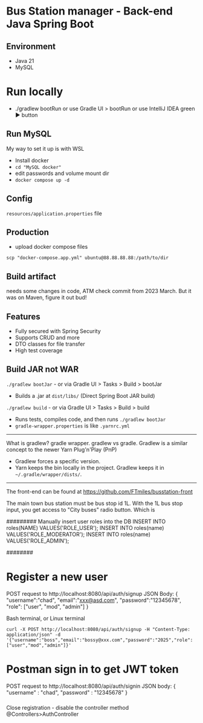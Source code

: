# Bus Station manager - Back-end Java Spring Boot

## Environment
- Java 21
- MySQL

# Run locally
- ./gradlew bootRun
or use Gradle UI > bootRun
or use IntelliJ IDEA green ▶️ button

## Run MySQL
My way to set it up is with WSL
- Install docker
- `cd "MySQL docker"`
- edit passwords and volume mount dir
- `docker compose up -d`
## Config
`resources/application.properties` file 

## Production
- upload docker compose files
```declarative
scp "docker-compose.app.yml" ubuntu@88.88.88.88:/path/to/dir
```

## Build artifact
needs some changes in code, ATM check commit from 2023 March. But it was on Maven, figure it out bud!

## Features
* Fully secured with Spring Security
* Supports CRUD and more
* DTO classes for file transfer
* High test coverage

## Build JAR not WAR
`./gradlew bootJar` - or via Gradle UI > Tasks > Build > bootJar
- Builds a .jar at `dist/libs/` (Direct Spring Boot JAR build)
    
`./gradlew build` - or via Gradle UI > Tasks > Build > build
- Runs tests, compiles code, and then runs `./gradlew bootJar`
- `gradle-wrapper.properties`	is like `.yarnrc.yml`

---
What is gradlew?
gradle wrapper. gradlew vs gradle. Gradlew is a similar concept to the newer Yarn Plug'n'Play (PnP) 
- Gradlew forces a specific version.
- Yarn keeps the bin locally in the project. Gradlew keeps it in `~/.gradle/wrapper/dists/`. 

---
The front-end can be found at
https://github.com/FTmiles/busstation-front


The main town bus station must be bus stop id 1L.
With the 1L bus stop input, you get access to "City buses" radio button. Which is 


#########
Manually insert user roles into the DB
INSERT INTO roles(NAME) VALUES('ROLE_USER');
INSERT INTO roles(name) VALUES('ROLE_MODERATOR');
INSERT INTO roles(name) VALUES('ROLE_ADMIN');

########
# Register a new user
POST request to http://localhost:8080/api/auth/signup
JSON Body:
{
"username":"chad",
"email":"xxx@asd.com",
"password":"12345678",
"role": ["user", "mod", "admin"]
}

Bash terminal, or Linux terminal
```shell
curl -X POST http://localhost:8080/api/auth/signup -H "Content-Type: application/json" -d '{"username":"boss","email":"bossy@xxx.com","password":"2025","role":["user","mod","admin"]}'
```

###
# Postman sign in to get JWT token
POST request to http://localhost:8080/api/auth/signin
JSON body:
{
    "username" : "chad",
    "password" : "12345678"
}

###
Close registration - disable the controller method @Controllers>AuthController
